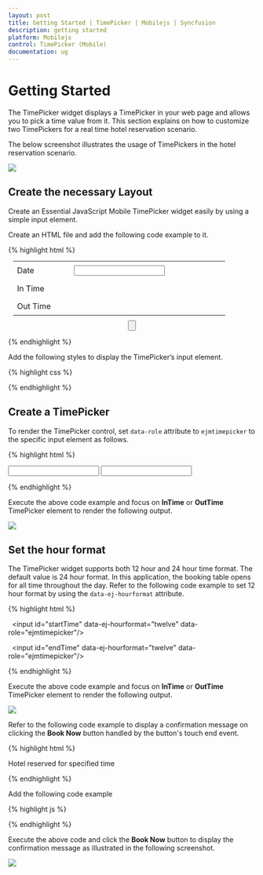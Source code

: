 ```yaml
---
layout: post
title: Getting Started | TimePicker | Mobilejs | Syncfusion
description: getting started
platform: Mobilejs
control: TimePicker (Mobile)
documentation: ug
---
```


# Getting Started

The TimePicker widget displays a TimePicker in your web page and allows you to pick a time value from it. This section explains on how to customize two TimePickers for a real time hotel reservation scenario.

The below screenshot illustrates the usage of TimePickers in the hotel reservation scenario.

![](Getting-Started_images/Getting-Started_img1.png)

## Create the necessary Layout

Create an Essential JavaScript Mobile TimePicker widget easily by using a simple input element.

Create an HTML file and add the following code example to it.

{% highlight html %}

<!DOCTYPE html>
<html>
<head>
    <title> TimePicker </title>
    <meta id="viewport" name="viewport" content="width=device-width, initial-scale=1.0,maximum-scale=1.0, user-scalable=no" />
    <link href="[http://cdn.syncfusion.com/{{ site.releaseversion }}/js/mobile/ej.mobile.all.min.css](http://cdn.syncfusion.com/{{ site.releaseversion }}/js/mobile/ej.mobile.all.min.css)" rel="stylesheet" />
    <script src="[http://cdn.syncfusion.com/js/assets/external/jquery-1.10.2.min.js](http://cdn.syncfusion.com/js/assets/external/jquery-1.10.2.min.js)"></script>
    <script src="[http://cdn.syncfusion.com/js/assets/external/jsrender.min.js](http://cdn.syncfusion.com/js/assets/external/jsrender.min.js)"></script>
    <script src="[http://cdn.syncfusion.com/{{ site.releaseversion }}/js/mobile/ej.mobile.all.min.js](http://cdn.syncfusion.com/{{ site.releaseversion }}/js/mobile/ej.mobile.all.min.js)"></script>
</head>
<body>
    <!-- header control -->
    <div id="header" data-role="ejmnavigationbar" data-ej-title="Hotel Reservation" data-ej-isrelative="true" data-ej-titlealignment="center"></div>
    <div align="center">
        <table>
            <tr>
                <td class="tdclass">Date</td>
                <td class="innerclass">
                    <span class="innerdp">
                        <!-- create datepicker to select booking date -->
                        <input id="entryDate" data-role="ejmdatepicker" />
                    </span>
                </td>
            </tr>
            <tr>
                <td class="tdclass">In Time</td>
                <td class="innerclass">
                    <span class="innerdp">
                        <!-- Add InTime Timepicker element here -->
                    </span>
                </td>
            </tr>
            <tr>
                <td class="tdclass">Out Time </td>
                <td class="innerclass">
                    <span class="innerdp">
                        <!-- OutTime Timepicker element -->
                    </span>
                </td>
            </tr>
        </table>
        <!-- button to confirm the reservation -->
        <input type="button" data-role="ejmbutton" data-ej-text="Book Now" data-ej-rendermode="auto" id="btnbook" data-ej-touchend="displayConfirmation" />
    </div>
</body>
</html>

{% endhighlight %}

Add the following styles to display the TimePicker’s input element.

{% highlight css %}

<style type="text/css">
	
.tdclass {
    width: 100px;
}

td {
    padding: 8px;
}

table {
    margin: 10px;
}

.innerclass {
    width: 300px;
}
</style>

{% endhighlight %}


## Create a TimePicker

To render the TimePicker control, set `data-role` attribute to `ejmtimepicker` to the specific input element as follows.

{% highlight html %}

<!-- InTime Timepicker element -->
<input id="startTime" data-role="ejmtimepicker" />

<!-- OutTime Timepicker element -->
<input id="endTime" data-role="ejmtimepicker" />

{% endhighlight %}

Execute the above code example and focus on **InTime** or **OutTime** TimePicker element to render the following output.

![](Getting-Started_images/Getting-Started_img2.png)

## Set the hour format

The TimePicker widget supports both 12 hour and 24 hour time format. The default value is 24 hour format. In this application, the booking table opens for all time throughout the day. Refer to the following code example to set 12 hour format by using the `data-ej-hourformat` attribute. 

{% highlight html %}

 <!-- InTime Timepicker element -->
<input id="startTime" data-ej-hourformat="twelve" data-role="ejmtimepicker"/>

  <!-- OutTime Timepicker element -->
<input id="endTime" data-ej-hourformat="twelve" data-role="ejmtimepicker"/>

{% endhighlight %}

Execute the above code example and focus on **InTime** or **OutTime** TimePicker element to render the following output.

![](Getting-Started_images/Getting-Started_img3.png)

Refer to the following code example to display a confirmation message on clicking the **Book Now** button handled by the button's touch end event.

{% highlight html %}

<div id="alertdlg" data-role="ejmdialog" data-ej-title="Booking Confirmation" data-ej-mode="alert" data-ej-leftbuttoncaption="OK" data-ej-enablemodal=true data-ej-enableautoopen=false data-ej-buttontap="alertClose">
    <div>Hotel reserved for specified time</div>
</div>
		
{% endhighlight %}

Add the following code example

{% highlight js %}

<script type="text/javascript">
	
function alertClose() {
	$("#alertdlg").ejmDialog("close"); //To close dialog
}

function displayConfirmation(args) {
	App.activePage.find("#alertdlg").ejmDialog("open"); //To open dialog
}

</script>

{% endhighlight %}

Execute the above code and click the **Book Now** button to display the confirmation message as illustrated in the following screenshot.

![](Getting-Started_images/Getting-Started_img4.png)